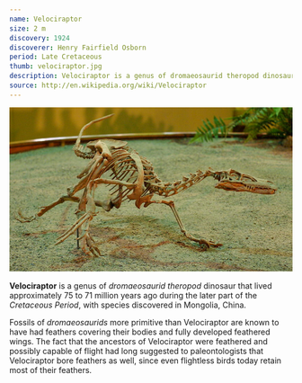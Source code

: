 ```yaml
---
name: Velociraptor
size: 2 m
discovery: 1924
discoverer: Henry Fairfield Osborn
period: Late Cretaceous
thumb: velociraptor.jpg
description: Velociraptor is a genus of dromaeosaurid theropod dinosaur that lived approximately 75 to 71 million years ago during the later part of the Cretaceous Period.
source: http://en.wikipedia.org/wiki/Velociraptor
---
```


![Velociraptor skeleton](img/velociraptor-skeleton.jpg)

**Velociraptor** is a genus of *dromaeosaurid theropod* dinosaur that lived approximately 75 to 71 million years ago during the later part of the *Cretaceous Period*, with species discovered in Mongolia, China.

Fossils of *dromaeosaurids* more primitive than Velociraptor are known to have had feathers covering their bodies and fully developed feathered wings. The fact that the ancestors of Velociraptor were feathered and possibly capable of flight had long suggested to paleontologists that Velociraptor bore feathers as well, since even flightless birds today retain most of their feathers.
